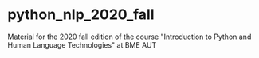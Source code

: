 # python_nlp_2020_fall
Material for the 2020 fall edition of the course "Introduction to Python and Human Language Technologies" at BME AUT 
